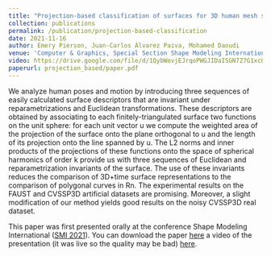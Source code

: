 ```yaml
---
title: "Projection-based classification of surfaces for 3D human mesh sequence retrieval"
collection: publications
permalink: /publication/projection-based-classification
date: 2021-11-16
author: Emery Pierson, Juan-Carlos Álvarez Paiva, Mohamed Daoudi
venue: 'Computer & Graphics, Special Section Shape Modeling International'
video: https://drive.google.com/file/d/1QybWovjEJrqoPWGJIDaISGN7Z7G1xcOu/preview
paperurl: projection_based/paper.pdf
---
```


We analyze human poses and motion by introducing three sequences of easily calculated surface descriptors that are invariant under reparametrizations and Euclidean transformations. These descriptors are obtained by associating to each finitely-triangulated surface two functions on the unit sphere: for each unit vector u we compute the weighted area of the projection of the surface onto the plane orthogonal to u and the length of its projection onto the line spanned by u. The L2 norms and inner products of the projections of these functions onto the space of spherical harmonics of order k provide us with three sequences of Euclidean and reparametrization invariants of the surface. The use of these invariants reduces the comparison of 3D+time surface representations to the comparison of polygonal curves in Rn. The experimental results on the FAUST and CVSSP3D artificial datasets are promising. Moreover, a slight modification of our method yields good results on the noisy CVSSP3D real dataset.

This paper was first presented orally at the conference Shape Modeling International ([SMI 2021](https://smi2021.github.io/#program)). You can download the paper [here](http://daidedou.github.io/files/projection_based/paper.pdf) a video of the presentation (it was live so the quality may be bad) [here](https://drive.google.com/file/d/1QybWovjEJrqoPWGJIDaISGN7Z7G1xcOu/preview).
